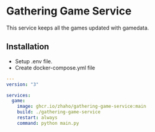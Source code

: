 # Gathering Game Service
This service keeps all the games updated with gamedata.

## Installation
* Setup .env file.
* Create docker-compose.yml file
```yaml
---
version: "3"

services:
  game:
    image: ghcr.io/zhaho/gathering-game-service:main
    build: ./gathering-game-service
    restart: always
    command: python main.py
```
